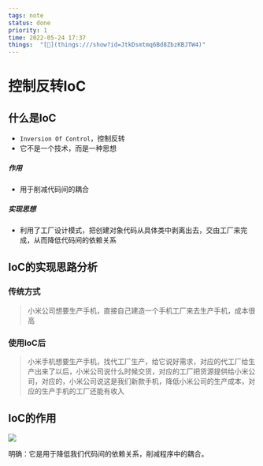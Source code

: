 ```yaml
---
tags: note
status: done
priority: 1
time: 2022-05-24 17:37
things:  "[🧊](things:///show?id=JtkDsmtmq6Bd8ZbzKBJTW4)"
---
```



# 控制反转IoC

## 什么是IoC

- `Inversion Of Control`，控制反转
- 它不是⼀个技术，⽽是⼀种思想
##### 作⽤
- ⽤于削减代码间的耦合
##### 实现思想
- 利⽤了⼯⼚设计模式，把创建对象代码从具体类中剥离出去，交由⼯⼚来完成，从⽽降低代码间的依赖关系

## IoC的实现思路分析

### 传统⽅式
>小米公司想要生产手机，直接自己建造一个手机工厂来去生产手机，成本很高
### 使⽤IoC后
>小米手机想要生产手机，找代工厂生产，给它说好需求，对应的代工厂给生产出来了以后，小米公司说什么时候交货，对应的工厂把货源提供给小米公司，对应的，小米公司说这是我们新款手机，降低小米公司的生产成本，对应的生产手机的工厂还能有收入
## IoC的作⽤
![](https://cdn.jsdelivr.net/gh/testeru-top/images/springboot202205230952596.png)

明确：它是⽤于降低我们代码间的依赖关系，削减程序中的耦合。